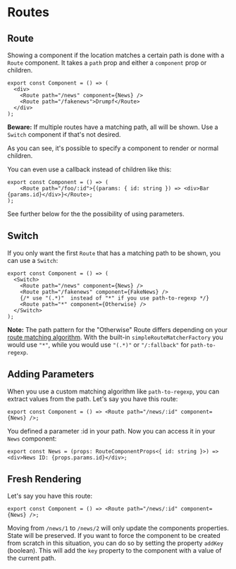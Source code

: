 # Routes

## Route

Showing a component if the location matches a certain path is done with a `Route` component. It takes a `path` prop and either a `component` prop or children.

```tsx
export const Component = () => (
  <div>
    <Route path="/news" component={News} />
    <Route path="/fakenews">Drumpf</Route>
  </div>
);
```

**Beware:** If multiple routes have a matching path, all will be shown. Use a `Switch` component if that's not desired.

As you can see, it's possible to specify a component to render or normal children.

You can even use a callback instead of children like this:

```tsx
export const Component = () => (
    <Route path="/foo/:id">{(params: { id: string }) => <div>Bar {params.id}</div>}</Route>;
);
```

See further below for the the possibility of using parameters.

## Switch

If you only want the first `Route` that has a matching path to be shown, you can use a `Switch`:

```tsx
export const Component = () => (
  <Switch>
    <Route path="/news" component={News} />
    <Route path="/fakenews" component={FakeNews} />
    {/* use "(.*)"  instead of "*" if you use path-to-regexp */}
    <Route path="*" component={Otherwise} />
  </Switch>
);
```

**Note:** The path pattern for the "Otherwise" Route differs depending on your [route matching algorithm](./router.md). With the built-in `simpleRouteMatcherFactory` you would use `"*"`, while you would use `"(.*)"` or `"/:fallback"` for `path-to-regexp`.

## Adding Parameters

When you use a custom matching algorithm like `path-to-regexp`, you can extract values from the path. Let's say you have this route:

```tsx
export const Component = () => <Route path="/news/:id" component={News} />;
```

You defined a parameter :id in your path. Now you can access it in your `News` component:

```tsx
export const News = (props: RouteComponentProps<{ id: string }>) => <div>News ID: {props.params.id}</div>;
```

## Fresh Rendering

Let's say you have this route:

```tsx
export const Component = () => <Route path="/news/:id" component={News} />;
```

Moving from `/news/1` to `/news/2` will only update the components properties. State will be preserved.
If you want to force the component to be created from scratch in this situation, you can do so by setting the property `addKey` (boolean).
This will add the `key` property to the component with a value of the current path.

